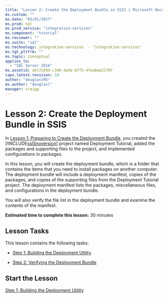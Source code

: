 ```yaml
---
title: "Lesson 2: Create the Deployment Bundle in SSIS | Microsoft Docs"
ms.custom: ""
ms.date: "03/01/2017"
ms.prod: sql
ms.prod_service: "integration-services"
ms.component: "tutorial"
ms.reviewer: ""
ms.suite: "sql"
ms.technology: integration-services  - "integration-services"
ms.tgt_pltfrm: ""
ms.topic: conceptual
applies_to: 
  - "SQL Server 2016"
ms.assetid: ab17289d-c3d4-4a5e-b7f5-4fea8ae21707
caps.latest.revision: 18
author: "douglaslMS"
ms.author: "douglasl"
manager: craigg
---
```

# Lesson 2: Create the Deployment Bundle in SSIS
In [Lesson 1: Preparing to Create the Deployment Bundle](../integration-services/lesson-1-preparing-to-create-the-deployment-bundle.md), you created the [!INCLUDE[ssISnoversion](../includes/ssisnoversion-md.md)] project named Deployment Tutorial, added the packages and supporting files to the project, and implemented configurations in packages.  
  
In this lesson, you will create the deployment bundle, which is a folder that contains the items that you need to install packages on another computer. The deployment bundle will include a deployment manifest, copies of the packages, and copies of the supporting files from the Deployment Tutorial project. The deployment manifest lists the packages, miscellaneous files, and configurations in the deployment bundle.  
  
You will also verify the file list in the deployment bundle and examine the contents of the manifest.  
  
**Estimated time to complete this lesson:** 30 minutes  
  
## Lesson Tasks  
This lesson contains the following tasks:  
  
-   [Step 1: Building the Deployment Utility](../integration-services/lesson-2-1-building-the-deployment-utility.md)  
  
-   [Step 2: Verifying the Deployment Bundle](../integration-services/lesson-2-2-verifying-the-deployment-bundle.md)  
  
## Start the Lesson  
[Step 1: Building the Deployment Utility](../integration-services/lesson-2-1-building-the-deployment-utility.md)  
  
  
  
